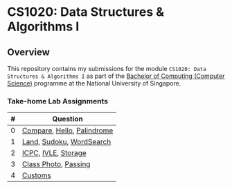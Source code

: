 # CS1020: Data Structures & Algorithms I

## Overview
This repository contains my submissions for the module `CS1020: Data Structures & Algorithms I`
as part of the [Bachelor of Computing (Computer Science)](https://www.github.com/shumarb/coursework) programme at the National University of Singapore.

### Take-home Lab Assignments
| # | Question                                                                                                                                                                                                                                                                       |                                                                   
|---|--------------------------------------------------------------------------------------------------------------------------------------------------------------------------------------------------------------------------------------------------------------------------------|
| 0 | [Compare](https://github.com/shumarb/cs1020/tree/main/take-home-lab-assignments/compare), [Hello](https://github.com/shumarb/cs1020/tree/main/take-home-lab-assignments/hello), [Palindrome](https://github.com/shumarb/cs1020/tree/main/take-home-lab-assignments/palindrome) |
| 1 | [Land](https://github.com/shumarb/cs1020/tree/main/take-home-lab-assignments/land), [Sudoku](https://github.com/shumarb/cs1020/tree/main/take-home-lab-assignments/sudoku), [WordSearch](https://github.com/shumarb/cs1020/tree/main/take-home-lab-assignments/wordsearch)     |
| 2 | [ICPC](https://github.com/shumarb/cs1020/tree/main/take-home-lab-assignments/icpc), [IVLE](https://github.com/shumarb/cs1020/tree/main/take-home-lab-assignments/ivle), [Storage](https://github.com/shumarb/cs1020/tree/main/take-home-lab-assignments/storage)               |
| 3 | [Class Photo](https://github.com/shumarb/cs1020/tree/main/take-home-lab-assignments/classphoto), [Passing](https://github.com/shumarb/cs1020/tree/main/take-home-lab-assignments/passing)                                                                                      | 
| 4 | [Customs](https://github.com/shumarb/cs1020/tree/main/take-home-lab-assignments/customs)                                                                                                                                                                                       |

